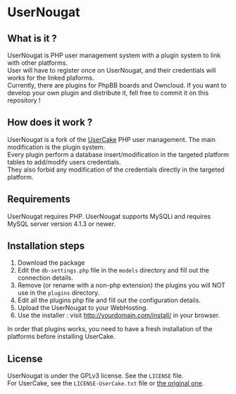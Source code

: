 UserNougat
==========

What is it ?
------------
UserNougat is PHP user management system with a plugin system to link with other platforms.  
User will have to register once on UserNougat, and their credentials will works for the linked plaforms.  
Currently, there are plugins for PhpBB boards and Owncloud. If you want to develop your own plugin and distribute it, fell free to commit it on this repository !  

How does it work ?
------------------
UserNougat is a fork of the [UserCake](http://usercake.com) PHP user management. The main modification is the plugin system.  
Every plugin perform a database insert/modification in the targeted platform tables to add/modify users credentials.  
They also forbid any modification of the credentials directly in the targeted platform.

Requirements
------------
UserNougat requires PHP.
UserNougat supports MySQLi and requires MySQL server version 4.1.3 or newer.

Installation steps
------------------
1. Download the package
2. Edit the `db-settings.php` file in the `models` directory and fill out the connection details.
3. Remove (or rename with a non-php extension) the plugins you will NOT use in the `plugins` directory.
4. Edit all the plugins php file and fill out the configuration details.
5. Upload the UserNougat to your WebHosting.
6. Use the installer : visit http://yourdomain.com/install/ in your browser.

In order that plugins works, you need to have a fresh installation of the platforms before installing UserCake.

License
-------
UserNougat is under the GPLv3 license. See the `LICENSE` file.  
For UserCake, see the `LICENSE-UserCake.txt` file or [the original one](http://usercake.com/licence.txt).  
